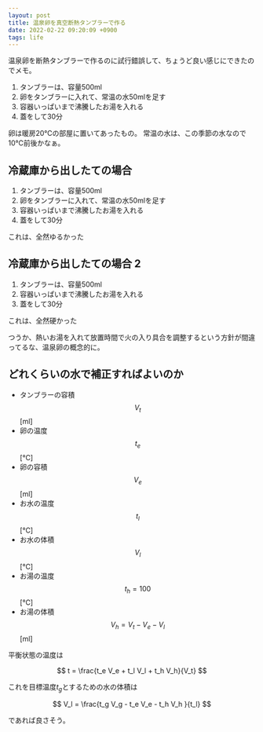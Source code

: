 ```yaml
---
layout: post
title: 温泉卵を真空断熱タンブラーで作る
date: 2022-02-22 09:20:09 +0900
tags: life
---
```


温泉卵を断熱タンブラーで作るのに試行錯誤して、ちょうど良い感じにできたのでメモ。

1. タンブラーは、容量500ml
2. 卵をタンブラーに入れて、常温の水50mlを足す
3. 容器いっぱいまで沸騰したお湯を入れる
4. 蓋をして30分

卵は暖房20℃の部屋に置いてあったもの。
常温の水は、この季節の水なので10℃前後かなぁ。

## 冷蔵庫から出したての場合

1. タンブラーは、容量500ml
2. 卵をタンブラーに入れて、常温の水50mlを足す
3. 容器いっぱいまで沸騰したお湯を入れる
4. 蓋をして30分

これは、全然ゆるかった

## 冷蔵庫から出したての場合 2

1. タンブラーは、容量500ml
3. 容器いっぱいまで沸騰したお湯を入れる
4. 蓋をして30分

これは、全然硬かった

つうか、熱いお湯を入れて放置時間で火の入り具合を調整するという方針が間違ってるな、温泉卵の概念的に。

## どれくらいの水で補正すればよいのか

- タンブラーの容積 $$V_t$$ [ml]
- 卵の温度 $$t_e$$ [℃]
- 卵の容積 $$V_e$$ [ml]
- お水の温度 $$t_l$$ [℃]
- お水の体積 $$V_l$$ [℃]
- お湯の温度 $$t_h=100$$ [℃]
- お湯の体積 $$V_h = V_t - V_e - V_l$$ [ml]

平衡状態の温度は

$$
t = \frac{t_e V_e + t_l V_l + t_h V_h}{V_t}
$$

これを目標温度$t_g$とするための水の体積は

$$
V_l = \frac{t_g V_g - t_e V_e - t_h V_h }{t_l}
$$

であれば良さそう。
